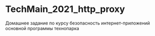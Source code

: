 # TechMain_2021_http_proxy
Домашнее задание по курсу безопасность интернет-приложений основной программы технопарка
